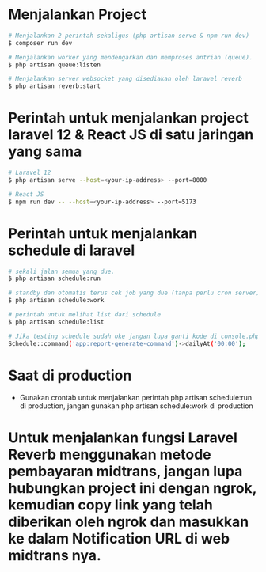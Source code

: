 # Menjalankan Project

```bash
# Menjalankan 2 perintah sekaligus (php artisan serve & npm run dev)
$ composer run dev
```

```bash
# Menjalankan worker yang mendengarkan dan memproses antrian (queue).
$ php artisan queue:listen
```

```bash
# Menjalankan server websocket yang disediakan oleh laravel reverb
$ php artisan reverb:start
```

# Perintah untuk menjalankan project laravel 12 & React JS di satu jaringan yang sama

```bash
# Laravel 12
$ php artisan serve --host=<your-ip-address> --port=8000

# React JS
$ npm run dev -- --host=<your-ip-address> --port=5173
```

# Perintah untuk menjalankan schedule di laravel

```bash
# sekali jalan semua yang due.
$ php artisan schedule:run

# standby dan otomatis terus cek job yang due (tanpa perlu cron server).
$ php artisan schedule:work

# perintah untuk melihat list dari schedule
$ php artisan schedule:list

# Jika testing schedule sudah oke jangan lupa ganti kode di console.php seperti ini (Fungsi kode untuk mengenerate report setiap jam 12 malam)
Schedule::command('app:report-generate-command')->dailyAt('00:00');

```

# Saat di production

- Gunakan crontab untuk menjalankan perintah php artisan schedule:run di production, jangan gunakan php artisan schedule:work di production

# Untuk menjalankan fungsi Laravel Reverb menggunakan metode pembayaran midtrans, jangan lupa hubungkan project ini dengan ngrok, kemudian copy link yang telah diberikan oleh ngrok dan masukkan ke dalam Notification URL di web midtrans nya.
